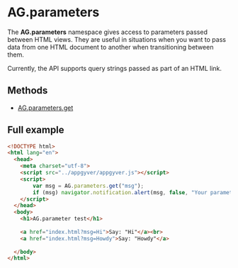# AG.parameters

The **AG.parameters** namespace gives access to parameters passed between HTML views. They are useful in situations when you want to pass data from one HTML document to another when transitioning between them.

Currently, the API supports query strings passed as part of an HTML link.

## Methods

* [AG.parameters.get](methods/get.md)

## Full example

```html
<!DOCTYPE html>
<html lang="en">
  <head>
    <meta charset="utf-8">
    <script src="../appgyver/appgyver.js"></script>
    <script>
        var msg = AG.parameters.get("msg"); 
        if (msg) navigator.notification.alert(msg, false, "Your parameters were:");
    </script>
  </head>
  <body>
  	<h1>AG.parameter test</h1>
  	
  	<a href="index.html?msg=Hi">Say: "Hi"</a><br>
  	<a href="index.html?msg=Howdy">Say: "Howdy"</a>
  	
  </body>
</html>
```